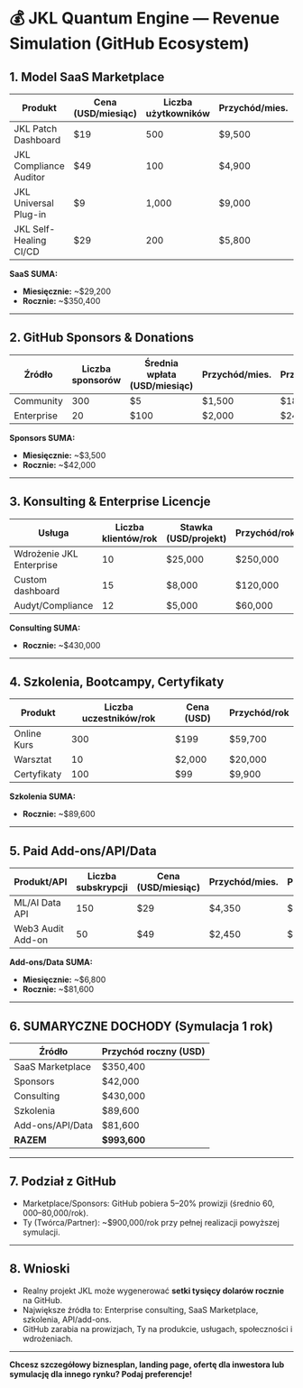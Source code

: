 # 💰 JKL Quantum Engine — Revenue Simulation (GitHub Ecosystem)

## 1. Model SaaS Marketplace

| Produkt                    | Cena (USD/miesiąc) | Liczba użytkowników | Przychód/mies. | Przychód/rok |
|----------------------------|--------------------|--------------------|----------------|--------------|
| JKL Patch Dashboard        | $19                | 500                | $9,500         | $114,000     |
| JKL Compliance Auditor     | $49                | 100                | $4,900         | $58,800      |
| JKL Universal Plug-in      | $9                 | 1,000              | $9,000         | $108,000     |
| JKL Self-Healing CI/CD     | $29                | 200                | $5,800         | $69,600      |

**SaaS SUMA:**  
- **Miesięcznie:** ~$29,200  
- **Rocznie:** ~$350,400

---

## 2. GitHub Sponsors & Donations

| Źródło           | Liczba sponsorów | Średnia wpłata (USD/miesiąc) | Przychód/mies. | Przychód/rok |
|------------------|------------------|------------------------------|----------------|--------------|
| Community        | 300              | $5                           | $1,500         | $18,000      |
| Enterprise       | 20               | $100                         | $2,000         | $24,000      |

**Sponsors SUMA:**  
- **Miesięcznie:** ~$3,500  
- **Rocznie:** ~$42,000

---

## 3. Konsulting & Enterprise Licencje

| Usługa                   | Liczba klientów/rok | Stawka (USD/projekt) | Przychód/rok |
|--------------------------|--------------------|----------------------|--------------|
| Wdrożenie JKL Enterprise | 10                 | $25,000              | $250,000     |
| Custom dashboard         | 15                 | $8,000               | $120,000     |
| Audyt/Compliance         | 12                 | $5,000               | $60,000      |

**Consulting SUMA:**  
- **Rocznie:** ~$430,000

---

## 4. Szkolenia, Bootcampy, Certyfikaty

| Produkt          | Liczba uczestników/rok | Cena (USD) | Przychód/rok |
|------------------|-----------------------|------------|--------------|
| Online Kurs      | 300                   | $199       | $59,700      |
| Warsztat         | 10                    | $2,000     | $20,000      |
| Certyfikaty      | 100                   | $99        | $9,900       |

**Szkolenia SUMA:**  
- **Rocznie:** ~$89,600

---

## 5. Paid Add-ons/API/Data

| Produkt/API          | Liczba subskrypcji | Cena (USD/miesiąc) | Przychód/mies. | Przychód/rok |
|----------------------|--------------------|--------------------|----------------|--------------|
| ML/AI Data API       | 150                | $29                | $4,350         | $52,200      |
| Web3 Audit Add-on    | 50                 | $49                | $2,450         | $29,400      |

**Add-ons/Data SUMA:**  
- **Miesięcznie:** ~$6,800  
- **Rocznie:** ~$81,600

---

## 6. SUMARYCZNE DOCHODY (Symulacja 1 rok)

| Źródło             | Przychód roczny (USD) |
|--------------------|-----------------------|
| SaaS Marketplace   | $350,400              |
| Sponsors           | $42,000               |
| Consulting         | $430,000              |
| Szkolenia          | $89,600               |
| Add-ons/API/Data   | $81,600               |
| **RAZEM**          | **$993,600**          |

---

## 7. Podział z GitHub

- Marketplace/Sponsors: GitHub pobiera 5–20% prowizji (średnio $60,000–$80,000/rok).
- Ty (Twórca/Partner): ~$900,000/rok przy pełnej realizacji powyższej symulacji.

---

## 8. Wnioski

- Realny projekt JKL może wygenerować **setki tysięcy dolarów rocznie** na GitHub.
- Największe źródła to: Enterprise consulting, SaaS Marketplace, szkolenia, API/add-ons.
- GitHub zarabia na prowizjach, Ty na produkcie, usługach, społeczności i wdrożeniach.

---

**Chcesz szczegółowy biznesplan, landing page, ofertę dla inwestora lub symulację dla innego rynku? Podaj preferencje!**